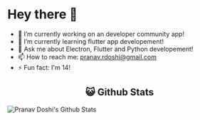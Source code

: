 # Hey there 👋

- 🔭 I’m currently working on an developer community app!
- 🌱 I’m currently learning flutter app developement!
- 💬 Ask me about Electron, Flutter and Python developement!
- 📫 How to reach me: pranav.rdoshi@gmail.com
- ⚡ Fun fact: I'm 14!

## <div align="center">😺 Github Stats</div>

![Pranav Doshi's Github Stats](https://github-readme-stats.vercel.app/api?username=Cybernetic77&theme=radical)



